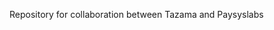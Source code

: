 <!-- SPDX-License-Identifier: Apache-2.0 -->

Repository for collaboration between Tazama and Paysyslabs